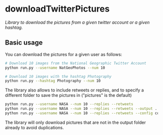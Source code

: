 # downloadTwitterPictures

_Library to download the pictures from a given twitter account or a given hashtag._


## Basic usage

You can download the pictures for a given user as follows:

```bash
# Download 10 images from the National Geographic Twitter Account
python run.py --username NatGeoPhotos --num 10

# Download 10 images with the hashtag Photography
python run.py --hashtag Photography --num 10
```

The library also allows to include retweets or replies, and to specify a different folder to save the pictures in ("pictures" is the default)

```bash
python run.py --username NASA --num 10 --replies --retweets
python run.py --username NASA --num 10 --replies --retweets --output ../NASA_Pictures
python run.py --username NASA --num 10 --replies --retweets --config config.cfg --output ../NASA_Pictures
```

The library will only download pictures that are not in the output folder already to avoid duplications. 
